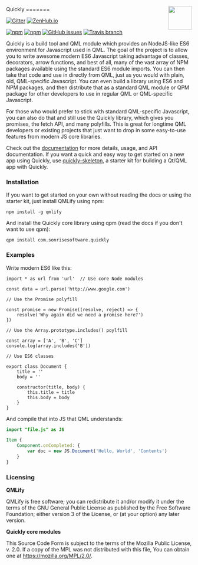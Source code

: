 <span>
  <img src="logo.png" height="64px" align="right"/>
</span>
Quickly
=======

[![Gitter](https://img.shields.io/gitter/room/quickly/quickly.svg)](https://gitter.im/quickly/quickly)
[![ZenHub.io](https://img.shields.io/badge/supercharged%20by-zenhub.io-blue.svg)](https://zenhub.io)


[![npm](https://img.shields.io/npm/v/qmlify.svg)](https://www.npmjs.com/package/qmlify)
[![npm](https://img.shields.io/npm/dt/qmlify.svg)](https://www.npmjs.com/package/qmlify)
[![GitHub issues](https://img.shields.io/github/issues/quickly/quickly.svg)](https://github.com/quickly/quickly/issues)
[![Travis branch](https://img.shields.io/travis/quickly/quickly/master.svg)](https://travis-ci.org/quickly/quickly)

Quickly is a build tool and QML module which provides an NodeJS-like ES6 environment for Javascript used in QML. The goal of the project is to allow you to write awesome modern ES6 Javascript taking advantage of classes, decorators, arrow functions, and best of all, many of the vast array of NPM packages available using the standard ES6 module imports. You can then take that code and use in directly from QML, just as you would with plain, old, QML-specific Javascript. You can even build a library using ES6 and NPM packages, and then distribute that as a standard QML module or QPM package for other developers to use in regular QML or QML-specific Javascript.

For those who would prefer to stick with standard QML-specific Javascript, you can also do that and still use the Quickly library, which gives you promises, the fetch API, and many polyfills. This is great for longtime QML developers or existing projects that just want to drop in some easy-to-use features from modern JS core libraries.

Check out the [documentation](http://quickly.readthedocs.org/en/latest/) for more details, usage, and API documentation. If you want a quick and easy way to get started on a new app using Quickly, use [quickly-skeleton](https://github.com/quickly/quickly-skeleton), a starter kit for building a Qt/QML app with Quickly.

### Installation

If you want to get started on your own without reading the docs or using the starter kit, just install QMLify using npm:

    npm install -g qmlify

And install the Quickly core library using qpm (read the docs if you don't want to use qpm):

    qpm install com.sonrisesoftware.quickly

### Examples

Write modern ES6 like this:

```es6
import * as url from 'url'  // Use core Node modules

const data = url.parse('http://www.google.com')

// Use the Promise polyfill

const promise = new Promise((resolve, reject) => {
    resolve('Why again did we need a promise here?')
})

// Use the Array.prototype.includes() poylfill

const array = ['A', 'B', 'C']
console.log(array.includes('B'))

// Use ES6 classes

export class Document {
    title = ''
    body = ''

    constructor(title, body) {
        this.title = title
        this.body = body
    }
}
```

And compile that into JS that QML understands:

```qml
import "file.js" as JS

Item {
    Component.onCompleted: {
        var doc = new JS.Document('Hello, World', 'Contents')
    }
}
```

### Licensing

**QMLify**

QMLify is free software; you can redistribute it and/or modify it under the terms of the GNU General Public License as published by the Free Software Foundation; either version 3 of the License, or (at your option) any later version.

**Quickly core modules**

This Source Code Form is subject to the terms of the Mozilla Public License, v. 2.0. If a copy of the MPL was not distributed with this file, You can obtain one at https://mozilla.org/MPL/2.0/.
